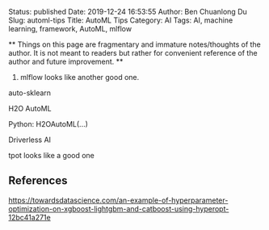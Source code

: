 Status: published
Date: 2019-12-24 16:53:55
Author: Ben Chuanlong Du
Slug: automl-tips
Title: AutoML Tips
Category: AI
Tags: AI, machine learning, framework, AutoML, mlflow

**
Things on this page are
fragmentary and immature notes/thoughts of the author.
It is not meant to readers
but rather for convenient reference of the author and future improvement.
**

1. mlflow looks like another good one.


auto-sklearn


H2O AutoML

Python: H2OAutoML(...)

Driverless AI


tpot looks like a good one

## References

https://towardsdatascience.com/an-example-of-hyperparameter-optimization-on-xgboost-lightgbm-and-catboost-using-hyperopt-12bc41a271e
